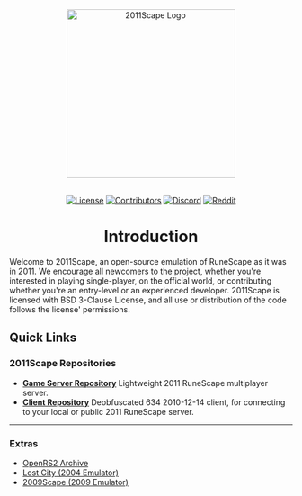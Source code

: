 <div align="center">
  <a href="https://github.com/2011Scape/game">
    <img src="https://github.com/user-attachments/assets/3deafce1-6fb1-470c-99ba-2da8e4b5de4b" alt="2011Scape Logo" width="300"/>
  </a>
</div>
<br>
<div align="center">

  [![License](https://img.shields.io/badge/license-Apache%202.0-blue?style=for-the-badge&logo=open-source-initiative&logoColor=white)](https://opensource.org/licenses/Apache-2.0)
  [![Contributors](https://img.shields.io/github/contributors/2011Scape/game?style=for-the-badge&logo=github&color=darkgreen)](https://github.com/2011Scape/game/graphs/contributors)
  [![Discord](https://img.shields.io/discord/1055304546521469019?label=Discord&logo=discord&logoColor=white&style=for-the-badge&color=5865F2)](https://discord.gg/jDbBAKjhxh)
  [![Reddit](https://img.shields.io/badge/Reddit-red?style=for-the-badge&logo=reddit&logoColor=white)](https://www.reddit.com/r/2011scape/)


# Introduction
</div><p align="left">
Welcome to 2011Scape, an open-source emulation of RuneScape as it was in 2011. We encourage all newcomers to the project, whether you're interested in playing single-player, on the official world, or contributing whether you're an entry-level or an experienced developer. 2011Scape is licensed with BSD 3-Clause License, and all use or distribution of the code follows the license' permissions.
</p>
<p align="center">

</p>
</p>
</div>


## Quick Links

### 2011Scape Repositories

- **[Game Server Repository](https://github.com/2011Scape/game-server)**  Lightweight 2011 RuneScape multiplayer server.
- **[Client Repository](https://github.com/2011Scape/634-client)**  Deobfuscated 634 2010-12-14 client, for connecting to your local or public 2011 RuneScape server.

---

### Extras

- [OpenRS2 Archive](https://archive.openrs2.org/)
- [Lost City (2004 Emulator)](https://discord.gg/hN3tHUmZEN)
- [2009Scape (2009 Emulator)](https://2009scape.org)
